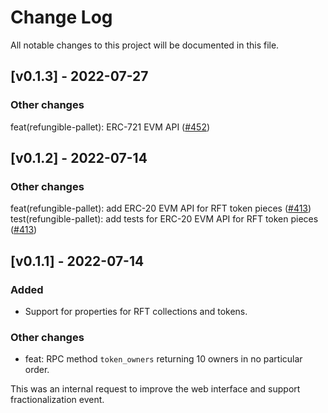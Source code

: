 # Change Log

All notable changes to this project will be documented in this file.

## [v0.1.3] - 2022-07-27

### Other changes

feat(refungible-pallet): ERC-721 EVM API ([#452](https://github.com/UniqueNetwork/unique-chain/pull/452))

## [v0.1.2] - 2022-07-14

### Other changes

feat(refungible-pallet): add ERC-20 EVM API for RFT token pieces ([#413](https://github.com/UniqueNetwork/unique-chain/pull/413))
test(refungible-pallet): add tests for ERC-20 EVM API for RFT token pieces ([#413](https://github.com/UniqueNetwork/unique-chain/pull/413))

## [v0.1.1] - 2022-07-14
### Added
- Support for properties for RFT collections and tokens.

### Other changes

- feat: RPC method `token_owners` returning 10 owners in no particular order.

This was an internal request to improve the web interface and support fractionalization event. 
